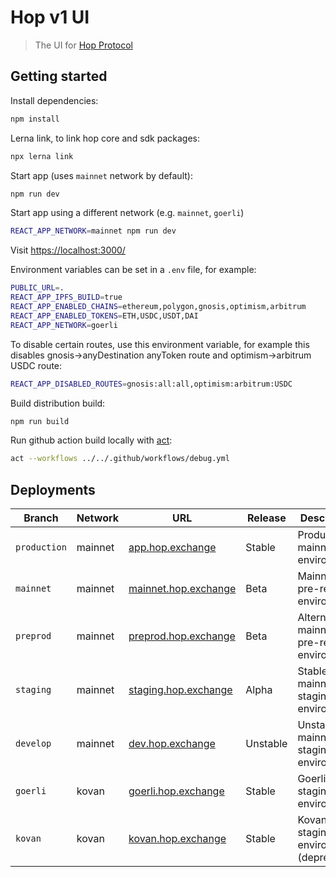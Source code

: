 # Hop v1 UI

> The UI for [Hop Protocol](https://hop.exchange/)

## Getting started

Install dependencies:

```sh
npm install
```

Lerna link, to link hop core and sdk packages:

```sh
npx lerna link
```

Start app (uses `mainnet` network by default):

```sh
npm run dev
```

Start app using a different network (e.g. `mainnet`, `goerli`)

```sh
REACT_APP_NETWORK=mainnet npm run dev
```

Visit [https://localhost:3000/](https://localhost:3000/)

Environment variables can be set in a `.env` file, for example:

```sh
PUBLIC_URL=.
REACT_APP_IPFS_BUILD=true
REACT_APP_ENABLED_CHAINS=ethereum,polygon,gnosis,optimism,arbitrum
REACT_APP_ENABLED_TOKENS=ETH,USDC,USDT,DAI
REACT_APP_NETWORK=goerli
```

To disable certain routes, use this environment variable, for example this disables gnosis→anyDestination anyToken route and optimism→arbitrum USDC route:

```sh
REACT_APP_DISABLED_ROUTES=gnosis:all:all,optimism:arbitrum:USDC
```

Build distribution build:

```sh
npm run build
```

Run github action build locally with [act](https://github.com/nektos/act):

```sh
act --workflows ../../.github/workflows/debug.yml
```

## Deployments

| Branch       | Network | URL                                                  | Release  | Description                                 |
| ------------ | ------- | ---------------------------------------------------- | -------- | ------------------------------------------- |
| `production` | mainnet | [app.hop.exchange](https://app.hop.exchange)         | Stable   | Production mainnet environment              |
| `mainnet`    | mainnet | [mainnet.hop.exchange](https://mainnet.hop.exchange) | Beta     | Mainnet pre-release environment             |
| `preprod`    | mainnet | [preprod.hop.exchange](https://preprod.hop.exchange) | Beta     | Alternative mainnet pre-release environment |
| `staging`    | mainnet | [staging.hop.exchange](https://staging.hop.exchange) | Alpha    | Stable mainnet staging environment          |
| `develop`    | mainnet | [dev.hop.exchange](https://dev.hop.exchange)         | Unstable | Unstable mainnet staging environment        |
| `goerli`     | kovan   | [goerli.hop.exchange](https://goerli.hop.exchange)   | Stable   | Goerli staging environment                  |
| `kovan`      | kovan   | [kovan.hop.exchange](https://kovan.hop.exchange)     | Stable   | Kovan staging environment (deprecated) |
